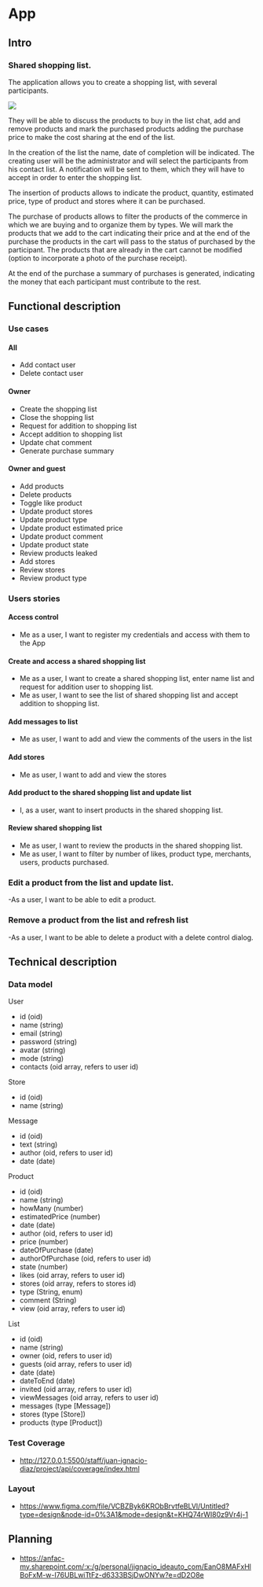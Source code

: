 # App

## Intro

### Shared shopping list.

The application allows you to create a shopping list, with several participants. 

![](https://www.ideasyahorro.com/wp-content/uploads/2021/07/lista-de-la-compra.jpg)

They will be able to discuss the products to buy in the list chat, add and remove products and mark the purchased products adding the purchase price to make the cost sharing at the end of the list.

In the creation of the list the name, date of completion will be indicated. The creating user will be the administrator and will select the participants from his contact list. A notification will be sent to them, which they will have to accept in order to enter the shopping list.

The insertion of products allows to indicate the product, quantity, estimated price, type of product and stores where it can be purchased. 

The purchase of products allows to filter the products of the commerce in which we are buying and to organize them by types. We will mark the products that we add to the cart indicating their price and at the end of the purchase the products in the cart will pass to the status of purchased by the participant. The products that are already in the cart cannot be modified (option to incorporate a photo of the purchase receipt).

At the end of the purchase a summary of purchases is generated, indicating the money that each participant must contribute to the rest.



## Functional description

### Use cases

#### All
- Add contact user
- Delete contact user

#### Owner
- Create the shopping list
- Close the shopping list
- Request for addition to shopping list
- Accept addition to shopping list
- Update chat comment
- Generate purchase summary

#### Owner and guest
- Add products
- Delete products
- Toggle like product
- Update product stores
- Update product type
- Update product estimated price
- Update product comment
- Update product state
- Review products leaked
- Add stores
- Review stores
- Review product type

### Users stories

#### Access control

- Me as a user, I want to register my credentials and access with them to the App

#### Create and access a shared shopping list

- Me as a user, I want to create a shared shopping list, enter name list and request for addition user to shopping list.
- Me as user, I want to see the list of shared shopping list and accept addition to shopping list. 

#### Add messages to list

- Me as user, I want to add and view the comments of the users in the list

#### Add stores

- Me as user, I want to add and view the stores 

#### Add product to the shared shopping list and update list

- I, as a user, want to insert products in the shared shopping list.

#### Review shared shopping list

- Me as user, I want to review the products in the shared shopping list. 
- Me as user, I want to filter by number of likes, product type, merchants, users, products purchased.

### Edit a product from the list and update list.

-As a user, I want to be able to edit a product. 

### Remove a product from the list and refresh list

-As a user, I want to be able to delete a product with a delete control dialog.


## Technical description

### Data model

User
- id (oid)
- name (string)
- email (string)
- password (string)
- avatar (string)
- mode (string)
- contacts (oid array, refers to user id) 

Store
- id (oid)
- name (string)

Message
- id (oid)
- text (string)
- author (oid, refers to user id) 
- date (date)

Product
- id (oid)
- name (string)
- howMany (number)
- estimatedPrice (number)
- date (date)
- author (oid, refers to user id) 
- price (number)
- dateOfPurchase (date)
- authorOfPurchase (oid, refers to user id) 
- state (number)
- likes (oid array, refers to user id)
- stores (oid array, refers to stores id)
- type (String, enum)
- comment (String)
- view (oid array, refers to user id)

List
- id (oid)
- name (string)
- owner (oid, refers to user id) 
- guests (oid array, refers to user id) 
- date (date)
- dateToEnd (date)
- invited (oid array, refers to user id) 
- viewMessages (oid array, refers to user id)
- messages (type [Message])
- stores (type [Store])
- products (type [Product])

### Test Coverage

- http://127.0.0.1:5500/staff/juan-ignacio-diaz/project/api/coverage/index.html


### Layout

- https://www.figma.com/file/VCBZByk6KRObBrvtfeBLVl/Untitled?type=design&node-id=0%3A1&mode=design&t=KHQ74rWI80z9Vr4j-1

## Planning

- https://anfac-my.sharepoint.com/:x:/g/personal/jignacio_ideauto_com/EanO8MAFxHlBoFxM-w-I76UBLwiTtFz-d6333BSjDwONYw?e=dD2O8e